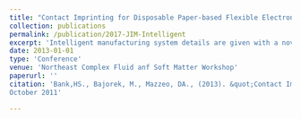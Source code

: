 ```yaml
---
title: "Contact Imprinting for Disposable Paper-based Flexible Electronics"
collection: publications
permalink: /publication/2017-JIM-Intelligent
excerpt: 'Intelligent manufacturing system details are given with a novel toolpath optimization algorithm.'
date: 2013-01-01
type: 'Conference'
venue: 'Northeast Complex Fluid anf Soft Matter Workshop'
paperurl: ''
citation: 'Bank,HS., Bajorek, M., Mazzeo, DA., (2013). &quot;Contact Imprinting for Disposable Paper-based Flexible Electronics.&quot; <i> Northeast Complex Fluid and Soft Matter Workshop </i>.
October 2011'

---
```

